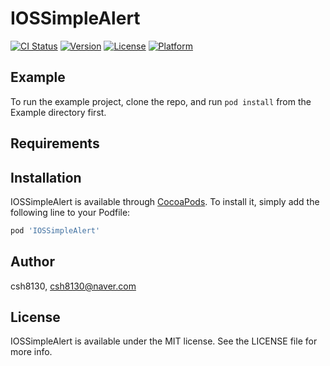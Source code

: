 # IOSSimpleAlert

[![CI Status](https://img.shields.io/travis/csh8130/IOSSimpleAlert.svg?style=flat)](https://travis-ci.org/csh8130/IOSSimpleAlert)
[![Version](https://img.shields.io/cocoapods/v/IOSSimpleAlert.svg?style=flat)](https://cocoapods.org/pods/IOSSimpleAlert)
[![License](https://img.shields.io/cocoapods/l/IOSSimpleAlert.svg?style=flat)](https://cocoapods.org/pods/IOSSimpleAlert)
[![Platform](https://img.shields.io/cocoapods/p/IOSSimpleAlert.svg?style=flat)](https://cocoapods.org/pods/IOSSimpleAlert)

## Example

To run the example project, clone the repo, and run `pod install` from the Example directory first.

## Requirements

## Installation

IOSSimpleAlert is available through [CocoaPods](https://cocoapods.org). To install
it, simply add the following line to your Podfile:

```ruby
pod 'IOSSimpleAlert'
```

## Author

csh8130, csh8130@naver.com

## License

IOSSimpleAlert is available under the MIT license. See the LICENSE file for more info.
